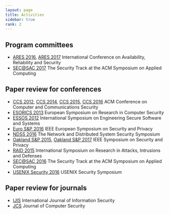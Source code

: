 ```yaml
---
layout: page
title: Activities
sidebar: true
rank: 2
---
```


## Program committees

* [ARES 2016], [ARES 2017] International Conference on Availability, Reliability and Security
* [SEC@SAC 2017] The Security Track at the ACM Symposium on Applied Computing

## Paper review for conferences

* [CCS 2012], [CCS 2014], [CCS 2015], [CCS 2016] ACM Conference on Computer and Communications Security
* [ESORICS 2013] European Symposium on Research in Computer Security
* [ESSOS 2012](https://distrinet.cs.kuleuven.be/events/essos/2012/) International Symposium on Engineering Secure Software and Systems
* [Euro S&P 2016] IEEE European Symposium on Security and Privacy
* [NDSS 2016] The Network and Distributed System Security Symposium
* [Oakland S&P 2015], [Oakland S&P 2017] IEEE Symposium on Security and Privacy
* [RAID 2015] International Symposium on Research in Attacks, Intrusions and Defenses
* [SEC@SAC 2016] The Security Track at the ACM Symposium on Applied Computing
* [USENIX Security 2016] USENIX Security Symposium

## Paper review for journals
* [IJIS] International Journal of Information Security
* [JCS] Journal of Computer Security



[ARES 2016]: https://www.ares-conference.eu/conference/
[ARES 2017]: https://www.ares-conference.eu/conference/
[CCS 2012]: https://www.sigsac.org/ccs/CCS2012/
[CCS 2014]: https://www.sigsac.org/ccs/CCS2014/
[CCS 2015]: https://www.sigsac.org/ccs/CCS2015/
[CCS 2016]: https://www.sigsac.org/ccs/CCS2016/
[SEC@SAC 2016]: https://www.dmi.unict.it/~giamp/sac/cfp2016.php
[SEC@SAC 2017]: https://www.dmi.unict.it/~giamp/sac/cfp2017.php
[Oakland S&P 2015]: http://www.ieee-security.org/TC/SP2015/
[Oakland S&P 2017]: http://www.ieee-security.org/TC/SP2017
[ESORICS 2013]: http://esorics2013.isg.rhul.ac.uk/
[RAID 2015]: http://www.raid2015.org/
[Euro S&P 2016]: http://www.ieee-security.org/TC/EuroSP2016/
[NDSS 2016]: http://www.internetsociety.org/events/ndss-symposium-2016
[USENIX Security 2016]: https://www.usenix.org/conference/usenixsecurity16
[IJIS]: http://link.springer.com/journal/10207
[JCS]: http://www.iospress.nl/journal/journal-of-computer-security/
